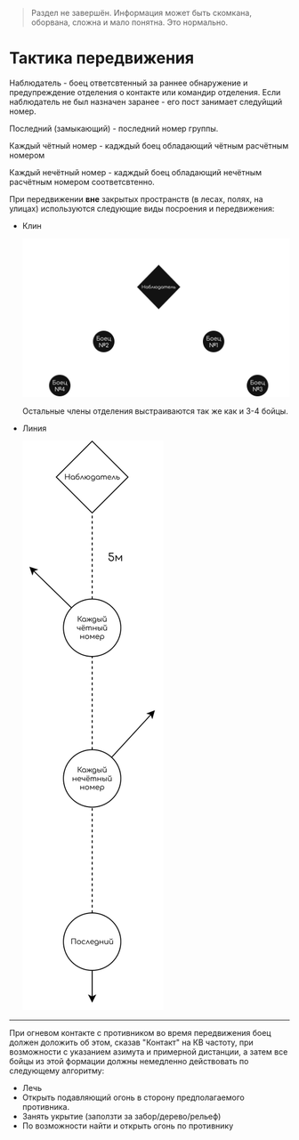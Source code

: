 > Раздел не завершён. Информация может быть скомкана, оборвана, сложна и мало понятна. Это нормально.

# Тактика передвижения

Наблюдатель - боец ответсвтенный за раннее обнаружение и предупреждение отделения о контакте или командир отделения. Если наблюдатель не был назначен заранее - его пост занимает следуйщий номер.

Последний (замыкающий) - последний номер группы.

Каждый чётный номер - кадждый боец обладающий чётным расчётным номером

Каждый нечётный номер - кадждый боец обладающий нечётным расчётным номером соответсвтенно.

При передвижении **вне** закрытых пространств (в лесах, полях, на улицах) используются следующие виды посроения и передвижения:

- Клин

  ![(Фото)](media/Клин.drawio.svg)

  Остальные члены отделения выстраиваются так же как и 3-4 бойцы.

- Линия

  ![()](media/Линия.drawio.svg)

<hr>

При огневом контакте с противником во время передвижения боец должен доложить об этом, сказав "Контакт" на КВ частоту, при возможности с указанием азимута и примерной дистанции, а затем все бойцы из этой формации должны немедленно действовать по следующему алгоритму:
- Лечь
- Открыть подавляющий огонь в сторону предполагаемого противника.
- Занять укрытие (заползти за забор/дерево/рельеф)
- По возможности найти и открыть огонь по противнику